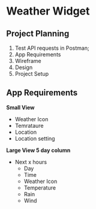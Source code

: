 # Weather Widget

## Project Planning

1. Test API requests in Postman;
2. App Requirements
3. Wireframe
4. Design
5. Project Setup

## App Requirements

**Small View**

* Weather Icon
* Temrataure
* Location
* Location setting

**Large View 5 day column**

* Next x hours
  * Day
  * Time
  * Weather Icon
  * Temperature
  * Rain
  * Wind

